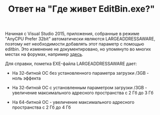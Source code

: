 ﻿---
title: "Ответ на \"Где живет EditBin.exe?\""
se.owner.user_id: 240512
se.owner.display_name: "MSDN.WhiteKnight"
se.owner.link: "https://ru.stackoverflow.com/users/240512/msdn-whiteknight"
se.answer_id: 876596
se.question_id: 875589
se.post_type: answer
se.is_accepted: False
---
<p>Начиная с Visual Studio 2015, приложения, собранные в режиме "AnyCPU Prefer 32bit" автоматически являются LARGEADDRESSAWARE, поэтому нет необходимости добавлять этот параметр с помощью editbin. Это изменение не документировано, но упомянуто во многих местах на форумах, например <a href="https://social.msdn.microsoft.com/Forums/windowsapps/en-US/812e37a2-b3a9-4295-8a5a-aafc2217d1cf/when-to-compile-with-any-cpu-and-when-compile-x86-and-x64-separately?forum=csharpgeneral" rel="nofollow noreferrer">здесь</a>.</p>

<p>Для справки, пометка EXE-файла LARGEADDRESSAWARE дает:</p>

<ul>
<li><p>На 32-битной ОС без установленного параметра загрузки /3GB - ноль эффекта</p></li>
<li><p>На 32-битной ОС с установленным параметром загрузки /3GB - увеличение максимального адресного пространства с 2 Гб до 3 Гб</p></li>
<li><p>На 64-битной ОС - увеличение максимального адресного пространства с 2 Гб до 4 Гб</p></li>
</ul>
